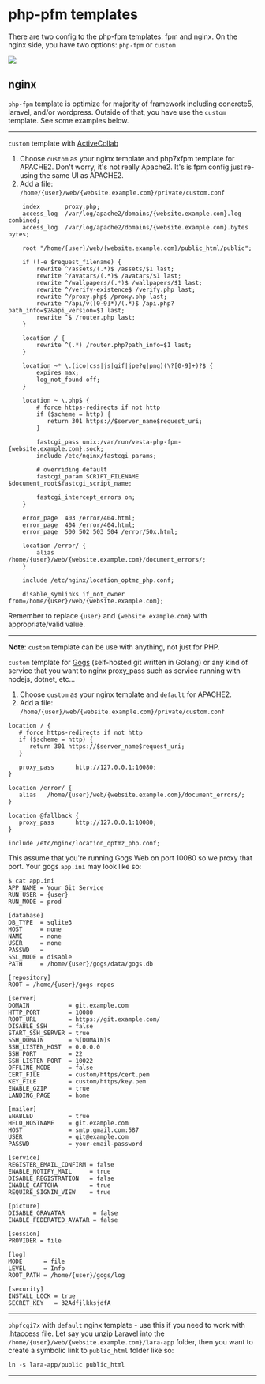 # php-pfm templates
There are two config to the php-fpm templates: fpm and nginx.  On the nginx side, you have two options: `php-fpm` or `custom`

![](https://raw.githubusercontent.com/niiknow/vestacp/master/docs/images/php-fpm.png?raw=true)

## nginx
`php-fpm` template is optimize for majority of framework including concrete5, laravel, and/or wordpress.  Outside of that, you have use the `custom` template.  See some examples below.

- - -
`custom` template with [ActiveCollab](https://activecollab.com/)
1. Choose `custom` as your nginx template and php7xfpm template for APACHE2.  Don't worry, it's not really Apache2.  It's is fpm config just re-using the same UI as APACHE2.
2. Add a file: `/home/{user}/web/{website.example.com}/private/custom.conf`

```
    index       proxy.php;
    access_log  /var/log/apache2/domains/{website.example.com}.log combined;
    access_log  /var/log/apache2/domains/{website.example.com}.bytes bytes;

    root "/home/{user}/web/{website.example.com}/public_html/public";

    if (!-e $request_filename) {
        rewrite ^/assets/(.*)$ /assets/$1 last;
        rewrite ^/avatars/(.*)$ /avatars/$1 last;
        rewrite ^/wallpapers/(.*)$ /wallpapers/$1 last;
        rewrite ^/verify-existence$ /verify.php last;
        rewrite ^/proxy.php$ /proxy.php last;
        rewrite ^/api/v([0-9]*)/(.*)$ /api.php?path_info=$2&api_version=$1 last;
        rewrite ^$ /router.php last;
    }

    location / {
        rewrite ^(.*) /router.php?path_info=$1 last;
    }
    
    location ~* \.(ico|css|js|gif|jpe?g|png)(\?[0-9]+)?$ {
        expires max;
        log_not_found off;
    }

    location ~ \.php$ {
        # force https-redirects if not http
        if ($scheme = http) {
           return 301 https://$server_name$request_uri;
        }

        fastcgi_pass unix:/var/run/vesta-php-fpm-{website.example.com}.sock;
        include /etc/nginx/fastcgi_params;

        # overriding default
        fastcgi_param SCRIPT_FILENAME $document_root$fastcgi_script_name;

        fastcgi_intercept_errors on;
    }

    error_page  403 /error/404.html;
    error_page  404 /error/404.html;
    error_page  500 502 503 504 /error/50x.html;

    location /error/ {
        alias   /home/{user}/web/{website.example.com}/document_errors/;
    }

    include /etc/nginx/location_optmz_php.conf;

    disable_symlinks if_not_owner from=/home/{user}/web/{website.example.com};

```

Remember to replace `{user}` and `{website.example.com}` with appropriate/valid value.

- - -
**Note**: `custom` template can be use with anything, not just for PHP.

`custom` template for [Gogs](https://gogs.io/) (self-hosted git written in Golang) or any kind of service that you want to nginx proxy_pass such as service running with nodejs, dotnet, etc...

1. Choose `custom` as your nginx template and `default` for APACHE2.
2. Add a file: `/home/{user}/web/{website.example.com}/private/custom.conf`

```
location / {
   # force https-redirects if not http
   if ($scheme = http) {
      return 301 https://$server_name$request_uri;
   }

   proxy_pass      http://127.0.0.1:10080;
}

location /error/ {
   alias   /home/{user}/web/{website.example.com}/document_errors/;
}

location @fallback {
   proxy_pass      http://127.0.0.1:10080;
}

include /etc/nginx/location_optmz_php.conf;
```

This assume that you're running Gogs Web on port 10080 so we proxy that port.  Your gogs `app.ini` may look like so:

```
$ cat app.ini
APP_NAME = Your Git Service
RUN_USER = {user}
RUN_MODE = prod

[database]
DB_TYPE  = sqlite3
HOST     = none
NAME     = none
USER     = none
PASSWD   = 
SSL_MODE = disable
PATH     = /home/{user}/gogs/data/gogs.db

[repository]
ROOT = /home/{user}/gogs-repos

[server]
DOMAIN           = git.example.com
HTTP_PORT        = 10080
ROOT_URL         = https://git.example.com/
DISABLE_SSH      = false
START_SSH_SERVER = true
SSH_DOMAIN       = %(DOMAIN)s
SSH_LISTEN_HOST  = 0.0.0.0
SSH_PORT         = 22
SSH_LISTEN_PORT  = 10022
OFFLINE_MODE     = false
CERT_FILE        = custom/https/cert.pem
KEY_FILE         = custom/https/key.pem
ENABLE_GZIP      = true
LANDING_PAGE     = home

[mailer]
ENABLED          = true
HELO_HOSTNAME    = git.example.com
HOST             = smtp.gmail.com:587
USER             = git@example.com
PASSWD           = your-email-password

[service]
REGISTER_EMAIL_CONFIRM = false
ENABLE_NOTIFY_MAIL     = true
DISABLE_REGISTRATION   = false
ENABLE_CAPTCHA         = true
REQUIRE_SIGNIN_VIEW    = true

[picture]
DISABLE_GRAVATAR        = false
ENABLE_FEDERATED_AVATAR = false

[session]
PROVIDER = file

[log]
MODE      = file
LEVEL     = Info
ROOT_PATH = /home/{user}/gogs/log

[security]
INSTALL_LOCK = true
SECRET_KEY   = 32AdfjlkksjdfA
```

- - -
`phpfcgi7x` with `default` nginx template - use this if you need to work with .htaccess file.  Let say you unzip Laravel into the `/home/{user}/web/{website.example.com}/lara-app` folder, then you want to create a symbolic link to `public_html` folder like so:
```
ln -s lara-app/public public_html
```

- - -

